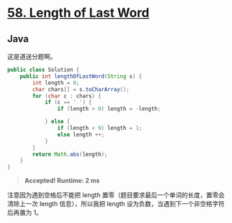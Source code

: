 # [58. Length of Last Word](https://leetcode.com/problems/length-of-last-word/)

## Java

这是道送分题啊。

```java
public class Solution {
    public int lengthOfLastWord(String s) {
        int length = 0;
        char chars[] = s.toCharArray();
        for (char c : chars) {
            if (c == ' ') {
                if (length > 0) length = -length;

            } else {
                if (length < 0) length = 1;
                else length ++;
            }
        }
        return Math.abs(length);
    }
}
```

> **Accepted! Runtime: 2 ms**

注意因为遇到空格后不能把 length 置零（题目要求最后一个单词的长度，置零会清除上一次 length 信息），所以我把 length 设为负数，当遇到下一个非空格字符后再置为 1。